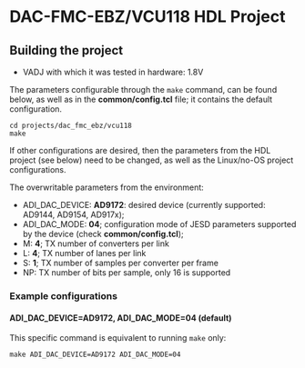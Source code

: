 <!-- no_dts, no_no_os -->

# DAC-FMC-EBZ/VCU118 HDL Project

## Building the project

- VADJ with which it was tested in hardware: 1.8V

The parameters configurable through the `make` command, can be found below, as well as in the **common/config.tcl** file; it contains the default configuration.

```
cd projects/dac_fmc_ebz/vcu118
make
```

If other configurations are desired, then the parameters from the HDL project (see below) need to be changed, as well as the Linux/no-OS project configurations.

The overwritable parameters from the environment:

- ADI_DAC_DEVICE: **AD9172**: desired device (currently supported: AD9144, AD9154, AD917x); 
- ADI_DAC_MODE: **04**; configuration mode of JESD parameters supported by the device (check **common/config.tcl**);
- M: **4**; TX number of converters per link
- L: **4**; TX number of lanes per link
- S: **1**; TX number of samples per converter per frame
- NP: TX number of bits per sample, only 16 is supported

### Example configurations

#### ADI_DAC_DEVICE=AD9172, ADI_DAC_MODE=04 (default)

This specific command is equivalent to running `make` only:

```
make ADI_DAC_DEVICE=AD9172 ADI_DAC_MODE=04
``` 
